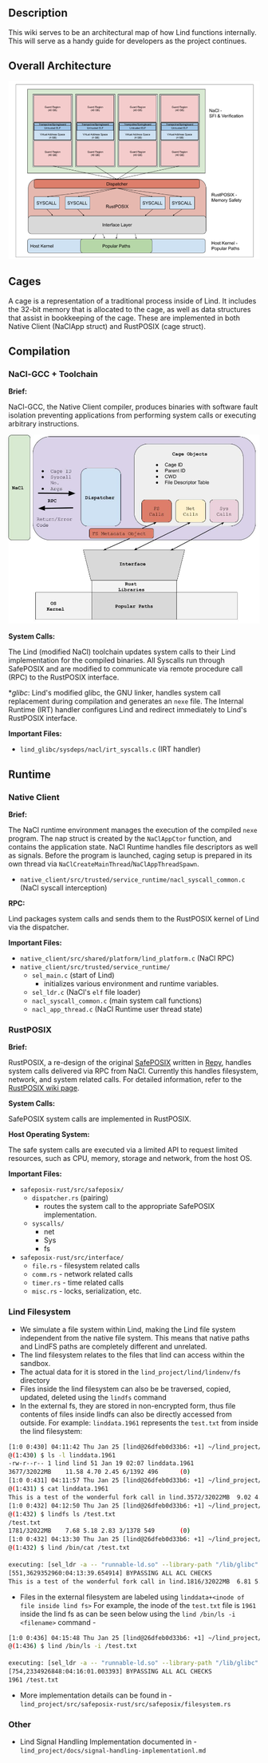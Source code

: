 
## Description

This wiki serves to be an architectural map of how Lind functions internally. This will serve as a handy guide for developers as the project continues.

## Overall Architecture

![Architecture](https://github.com/Lind-Project/lind_project/blob/ccf457da0427bcb623a36f981b774222872492b0/docs/lind-arch.png)

## Cages

A cage is a representation of a traditional process inside of Lind. It includes the 32-bit memory that is allocated to the cage, as well as data structures that assist in bookkeeping of the cage. These are implemented in both Native Client (NaClApp struct) and RustPOSIX (cage struct).


## Compilation

### NaCl-GCC + Toolchain

**Brief:**

NaCl-GCC, the Native Client compiler, produces binaries with software fault isolation preventing applications from performing system calls or executing arbitrary instructions. 

![Compilation Process](https://github.com/Lind-Project/lind_project/blob/ccf457da0427bcb623a36f981b774222872492b0/docs/rustposix-arch.jpg)

**System Calls:**

The Lind (modified NaCl) toolchain updates system calls to their Lind implementation for the compiled binaries. All Syscalls run through SafePOSIX and are modified to communicate via remote procedure call (RPC) to the RustPOSIX interface.

**glibc*: Lind's modified glibc, the GNU linker, handles system call replacement during compilation and generates an `nexe` file. The Internal Runtime (IRT) handler configures Lind and redirect immediately to Lind's RustPOSIX interface.

**Important Files:**
	
*   `lind_glibc/sysdeps/nacl/irt_syscalls.c` (IRT handler)

## Runtime

### Native Client

**Brief:**

The NaCl runtime environment manages the execution of the compiled `nexe` program. The nap struct is created by the `NaClAppCtor` function, and contains the application state. NaCl Runtime handles file descriptors as well as signals. Before the program is launched, caging setup is prepared in its own thread via `NaClCreateMainThread`/`NaClAppThreadSpawn`.


*   `native_client/src/trusted/service_runtime/nacl_syscall_common.c` (NaCl syscall interception)


**RPC:**

Lind packages system calls and sends them to the RustPOSIX kernel of Lind via the dispatcher.

**Important Files:**

* `native_client/src/shared/platform/lind_platform.c` (NaCl RPC)
* `native_client/src/trusted/service_runtime/`
    *   `sel_main.c` (start of Lind)
        - initializes various environment and runtime variables.    
    * `sel_ldr.c` (NaCl's `elf` file loader)    
    * `nacl_syscall_common.c` (main system call functions) 
    * `nacl_app_thread.c` (NaCl Runtime user thread state)

### RustPOSIX

**Brief:**

RustPOSIX, a re-design of the original [SafePOSIX](https://github.com/Lind-Project/nacl_repy) written in [Repy](https://github.com/SeattleTestbed/docs/blob/master/Programming/RepyV2Tutorial.md), handles system calls delivered via RPC from NaCl. Currently this handles filesystem, network, and system related calls. For detailed information, refer to the [RustPOSIX wiki page](../RustPOSIX/Home.md).

**System Calls:**

SafePOSIX system calls are implemented in RustPOSIX.

**Host Operating System:**

The safe system calls are executed via a limited API to request limited resources, such as CPU, memory, storage and network, from the host OS.

**Important Files:**

* `safeposix-rust/src/safeposix/`
    * `dispatcher.rs` (pairing)
        * routes the system call to the appropriate SafePOSIX implementation.
    * `syscalls/`
        * net
        * Sys
        * fs
* `safeposix-rust/src/interface/`
    * `file.rs` - filesystem related calls
    * `comm.rs` - network related calls
    * `timer.rs` - time related calls
    * `misc.rs` - locks, serialization, etc.


### Lind Filesystem
- We simulate a file system within Lind, making the Lind file system independent from the native file system. This means that native paths and LindFS paths are completely different and unrelated.
- The lind filesystem relates to the files that lind can access within the sandbox.
- The actual data for it is stored in the `lind_project/lind/lindenv/fs` directory
- Files inside the lind filesystem can also be be traversed, copied, updated, deleted using the `lindfs` command
- In the external fs, they are stored in non-encrypted form, thus file contents of files inside lindfs can also be directly accessed from outside. For example: `linddata.1961` represents the `test.txt` from inside the lind filesystem:

```bash
[1:0 0:430] 04:11:42 Thu Jan 25 [lind@26dfeb0d33b6: +1] ~/lind_project/lind/lindenv/fs                                                          
@(1:430) $ ls -l linddata.1961                                                                                                                  
-rw-r--r-- 1 lind lind 51 Jan 19 02:07 linddata.1961                                                                                            
3677/32022MB    11.58 4.70 2.45 6/1392 496      (0)                                                                                             
[1:0 0:431] 04:11:57 Thu Jan 25 [lind@26dfeb0d33b6: +1] ~/lind_project/lind/lindenv/fs                                                          
@(1:431) $ cat linddata.1961                                                                                                                    
This is a test of the wonderful fork call in lind.3572/32022MB  9.02 4.93 2.64 21/1420 522      (0)                                             
[1:0 0:432] 04:12:50 Thu Jan 25 [lind@26dfeb0d33b6: +1] ~/lind_project/lind/lindenv/fs                                                          
@(1:432) $ lindfs ls /test.txt                                                                                                                  
/test.txt                                                                                                                                       
1781/32022MB    7.68 5.18 2.83 3/1378 549       (0)                                                                                             
[1:0 0:432] 04:13:30 Thu Jan 25 [lind@26dfeb0d33b6: +1] ~/lind_project/lind/lindenv/fs                                                          
@(1:432) $ lind /bin/cat /test.txt                                                                                                
                                                                                                                                                
executing: [sel_ldr -a -- "runnable-ld.so" --library-path "/lib/glibc" /bin/cat /test.txt]                                        
[551,3629352960:04:13:39.654914] BYPASSING ALL ACL CHECKS                                                                                       
This is a test of the wonderful fork call in lind.1816/32022MB  6.81 5.08 2.82 5/1382 578       (0)
```

- Files in the external filesystem are labeled using `linddata+<inode of file inside lind fs>` For example, the inode of the `test.txt` file is `1961` inside the lind fs as can be seen below using the `lind /bin/ls -i <filename>` command -
```bash
[1:0 0:436] 04:15:48 Thu Jan 25 [lind@26dfeb0d33b6: +1] ~/lind_project/lind/lindenv/fs 
@(1:436) $ lind /bin/ls -i /test.txt

executing: [sel_ldr -a -- "runnable-ld.so" --library-path "/lib/glibc" /bin/ls -i /test.txt]
[754,2334926848:04:16:01.003393] BYPASSING ALL ACL CHECKS
1961 /test.txt
```

- More implementation details can be found in - `lind_project/src/safeposix-rust/src/safeposix/filesystem.rs`

### Other
- Lind Signal Handling Implementation documented in - `lind_project/docs/signal-handling-implementationl.md`